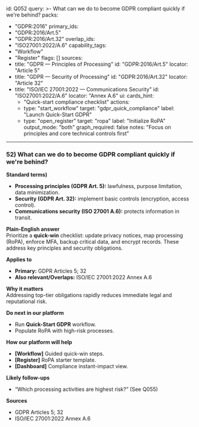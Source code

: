 id: Q052
query: >-
  What can we do to become GDPR compliant quickly if we're behind?
packs:
  - "GDPR:2016"
primary_ids:
  - "GDPR:2016/Art.5"
  - "GDPR:2016/Art.32"
overlap_ids:
  - "ISO27001:2022/A.6"
capability_tags:
  - "Workflow"
  - "Register"
flags: []
sources:
  - title: "GDPR — Principles of Processing"
    id: "GDPR:2016/Art.5"
    locator: "Article 5"
  - title: "GDPR — Security of Processing"
    id: "GDPR:2016/Art.32"
    locator: "Article 32"
  - title: "ISO/IEC 27001:2022 — Communications Security"
    id: "ISO27001:2022/A.6"
    locator: "Annex A.6"
ui:
  cards_hint:
    - "Quick-start compliance checklist"
  actions:
    - type: "start_workflow"
      target: "gdpr_quick_compliance"
      label: "Launch Quick-Start GDPR"
    - type: "open_register"
      target: "ropa"
      label: "Initialize RoPA"
output_mode: "both"
graph_required: false
notes: "Focus on principles and core technical controls first"
---
### 52) What can we do to become GDPR compliant quickly if we're behind?

**Standard terms)**
- **Processing principles (GDPR Art. 5):** lawfulness, purpose limitation, data minimization.  
- **Security (GDPR Art. 32):** implement basic controls (encryption, access control).  
- **Communications security (ISO 27001 A.6):** protects information in transit.

**Plain-English answer**  
Prioritize a **quick-win** checklist: update privacy notices, map processing (RoPA), enforce MFA, backup critical data, and encrypt records. These address key principles and security obligations.

**Applies to**  
- **Primary:** GDPR Articles 5; 32  
- **Also relevant/Overlaps:** ISO/IEC 27001:2022 Annex A.6

**Why it matters**  
Addressing top-tier obligations rapidly reduces immediate legal and reputational risk.

**Do next in our platform**  
- Run **Quick-Start GDPR** workflow.  
- Populate RoPA with high-risk processes.

**How our platform will help**  
- **[Workflow]** Guided quick-win steps.  
- **[Register]** RoPA starter template.  
- **[Dashboard]** Compliance instant-impact view.

**Likely follow-ups**  
- “Which processing activities are highest risk?” (See Q055)

**Sources**  
- GDPR Articles 5; 32  
- ISO/IEC 27001:2022 Annex A.6
